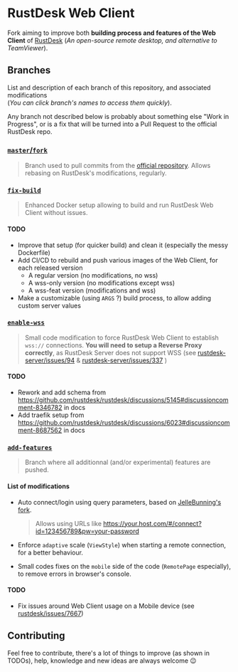 
# RustDesk Web Client

Fork aiming to improve both **building process and features of the Web Client** of [RustDesk](https://github.com/rustdesk/rustdesk) (_An open-source remote desktop, and alternative to TeamViewer_).

## Branches

List and description of each branch of this repository, and associated modifications  
(_You can click branch's names to access them quickly_).

Any branch not described below is probably about something else "Work in Progress", or is a fix that will be turned into a Pull Request to the official RustDesk repo.

### [`master`/`fork`](https://github.com/MonsieurBiche/rustdesk-web-client/tree/master)

> Branch used to pull commits from the [official repository](https://github.com/rustdesk/rustdesk). Allows rebasing on RustDesk's modifications, regularly.

### [`fix-build`](https://github.com/MonsieurBiche/rustdesk-web-client/tree/fix-build)

> Enhanced Docker setup allowing to build and run RustDesk Web Client without issues.

#### TODO
- Improve that setup (for quicker build) and clean it (especially the messy Dockerfile)
- Add CI/CD to rebuild and push various images of the Web Client, for each released version
  - A regular version (no modifications, no wss)
  - A wss-only version (no modifications except wss)
  - A wss-feat version (modifications and wss)
- Make a customizable (using `ARGS` ?) build process, to allow adding custom server values

### [`enable-wss`](https://github.com/MonsieurBiche/rustdesk-web-client/tree/enable-wss)

> Small code modification to force RustDesk Web Client to establish `wss://` connections. **You will need to setup a Reverse Proxy correctly**, as RustDesk Server does not support WSS (see [rustdesk-server/issues/94](https://github.com/rustdesk/rustdesk-server/issues/94) & [rustdesk-server/issues/337](https://github.com/rustdesk/rustdesk-server/issues/337) )

#### TODO
- Rework and add schema from https://github.com/rustdesk/rustdesk/discussions/5145#discussioncomment-8346782 in docs
- Add traefik setup from https://github.com/rustdesk/rustdesk/discussions/6023#discussioncomment-8687562 in docs

### [`add-features`](https://github.com/MonsieurBiche/rustdesk-web-client/tree/add-features)

> Branch where all additionnal (and/or experimental) features are pushed.

#### List of modifications
- Auto connect/login using query parameters, based on [JelleBunning's fork](https://github.com/JelleBuning/rustdesk/tree/fix_build).
  > Allows using URLs like https://your.host.com/#/connect?id=123456789&pw=your-password

- Enforce `adaptive` scale (`ViewStyle`) when starting a remote connection, for a better behaviour.
- Small codes fixes on the `mobile` side of the code (`RemotePage` especially), to remove errors in browser's console.

#### TODO
- Fix issues around Web Client usage on a Mobile device (see [rustdesk/issues/7667](https://github.com/rustdesk/rustdesk/issues/7667))

## Contributing

Feel free to contribute, there's a lot of things to improve (as shown in TODOs), help, knowledge and new ideas are always welcome 😉